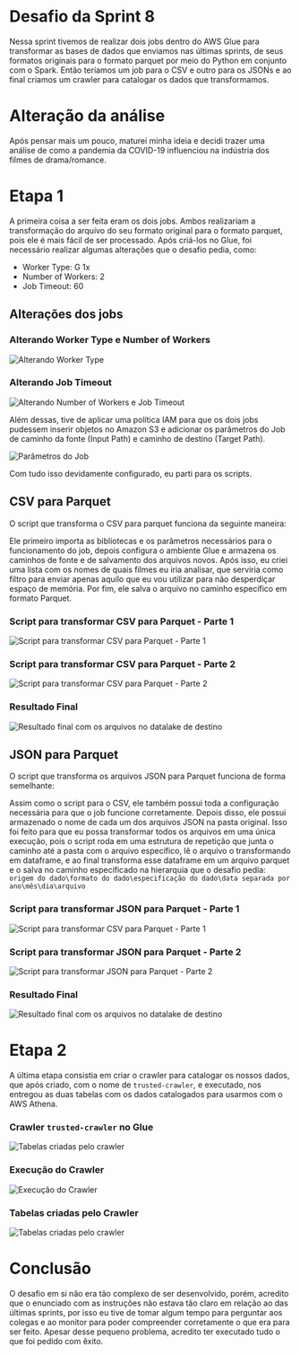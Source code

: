 # Desafio da Sprint 8
Nessa sprint tivemos de realizar dois jobs dentro do AWS Glue para transformar as bases de dados que enviamos nas últimas sprints, de seus formatos originais para o formato parquet por meio do Python em conjunto com o Spark. Então teríamos um job para o CSV e outro para os JSONs e ao final criamos um crawler para catalogar os dados que transformamos.

# Alteração da análise
Após pensar mais um pouco, maturei minha ideia e decidi trazer uma análise de como a pandemia da COVID-19 influenciou na indústria dos filmes de drama/romance.

# Etapa 1
A primeira coisa a ser feita eram os dois jobs. Ambos realizariam a transformação do arquivo do seu formato original para o formato parquet, pois ele é mais fácil de ser processado. Após criá-los no Glue, foi necessário realizar algumas alterações que o desafio pedia, como: 
- Worker Type: G 1x
- Number of Workers: 2
- Job Timeout: 60

## Alterações dos jobs

### Alterando Worker Type e Number of Workers
![Alterando Worker Type](../evidencias/desafio/csv/criando_job_csv_3.png)

### Alterando Job Timeout
![Alterando Number of Workers e Job Timeout](../evidencias/desafio/csv/criando_job_csv_4.png)

Além dessas, tive de aplicar uma política IAM para que os dois jobs pudessem inserir objetos no Amazon S3 e adicionar os parâmetros do Job de caminho da fonte (Input Path) e caminho de destino (Target Path).

![Parâmetros do Job](../evidencias/desafio/csv/job_parameters.png)

Com tudo isso devidamente configurado, eu parti para os scripts.

## CSV para Parquet
O script que transforma o CSV para parquet funciona da seguinte maneira: 

Ele primeiro importa as bibliotecas e os parâmetros necessários para o funcionamento do job, depois configura o ambiente Glue e armazena os caminhos de fonte e de salvamento dos arquivos novos.
Após isso, eu criei uma lista com os nomes de quais filmes eu iria analisar, que serviria como filtro para enviar apenas aquilo que eu vou utilizar para não desperdiçar espaço de memória. Por fim, ele salva o arquivo no caminho específico em formato Parquet.

### Script para transformar CSV para Parquet - Parte 1
![Script para transformar CSV para Parquet - Parte 1](../evidencias/desafio/csv/script_part1.png)

### Script para transformar CSV para Parquet - Parte 2
![Script para transformar CSV para Parquet - Parte 2](../evidencias/desafio/csv/script_part2.png)

### Resultado Final
![Resultado final com os arquivos no datalake de destino](../evidencias/desafio/csv/results.png)

## JSON para Parquet
O script que transforma os arquivos JSON para Parquet funciona de forma semelhante:

Assim como o script para o CSV, ele também possui toda a configuração necessária para que o job funcione corretamente.
Depois disso, ele possui armazenado o nome de cada um dos arquivos JSON na pasta original. Isso foi feito para que eu possa transformar todos os arquivos em uma única execução, pois o script roda em uma estrutura de repetição que junta o caminho até a pasta com o arquivo específico, lê o arquivo o transformando em dataframe, e ao final transforma esse dataframe em um arquivo parquet e o salva no caminho especificado na hierarquia que o desafio pedia: ```origem do dado\formato do dado\especificação do dado\data separada por ano\mês\dia\arquivo```

### Script para transformar JSON para Parquet - Parte 1
![Script para transformar CSV para Parquet - Parte 1](../evidencias/desafio/json/script_part1.png)

### Script para transformar JSON para Parquet - Parte 2
![Script para transformar JSON para Parquet - Parte 2](../evidencias/desafio/json/script_part2.png)

### Resultado Final
![Resultado final com os arquivos no datalake de destino](../evidencias/desafio/json/result.png)

# Etapa 2
A última etapa consistia em criar o crawler para catalogar os nossos dados, que após criado, com o nome de ```trusted-crawler```, e executado, nos entregou as duas tabelas com os dados catalogados para usarmos com o AWS Athena.

### Crawler ```trusted-crawler``` no Glue
![Tabelas criadas pelo crawler](../evidencias/desafio/crawler/crawler_criado.png)

### Execução do Crawler
![Execução do Crawler](../evidencias/desafio/crawler/crawler_executado.png)

### Tabelas criadas pelo Crawler
![Tabelas criadas pelo crawler](../evidencias/desafio/crawler/tabelas_criadas.png)

# Conclusão
O desafio em si não era tão complexo de ser desenvolvido, porém, acredito que o enunciado com as instruções não estava tão claro em relação ao das últimas sprints, por isso eu tive de tomar algum tempo para perguntar aos colegas e ao monitor para poder compreender corretamente o que era para ser feito. Apesar desse pequeno problema, acredito ter executado tudo o que foi pedido com êxito.
